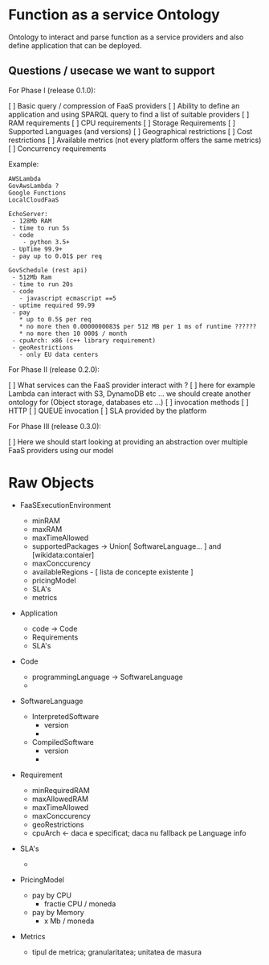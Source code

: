 # Function as a service Ontology
Ontology to interact and parse function as a service providers and also define application that can be deployed.

## Questions / usecase we want to support

For Phase I (release 0.1.0):

  [ ] Basic query / compression of FaaS providers
  [ ] Ability to define an application and using SPARQL query to find a list of suitable providers
      [ ] RAM requirements
      [ ] CPU requirements
      [ ] Storage Requirements
      [ ] Supported Languages (and versions)
      [ ] Geographical restrictions
      [ ] Cost restrictions
      [ ] Available metrics (not every platform offers the same metrics)
      [ ] Concurrency requirements

Example:

    AWSLambda
    GovAwsLambda ?
    Google Functions
    LocalCloudFaaS

    EchoServer:
     - 128Mb RAM
     - time to run 5s
     - code
        - python 3.5+
     - UpTime 99.9+
     - pay up to 0.01$ per req

    GovSchedule (rest api)
     - 512Mb Ram
     - time to run 20s
     - code
       - javascript ecmascript ==5
     - uptime required 99.99
     - pay
       * up to 0.5$ per req
       * no more then 0.0000000083$ per 512 MB per 1 ms of runtime ??????
       * no more then 10 000$ / month
     - cpuArch: x86 (c++ library requirement)
     - geoRestrictions
       - only EU data centers






For Phase II (release 0.2.0):

[ ] What services can the FaaS provider interact with ?
  [ ] here for example Lambda can interact with S3, DynamoDB etc ... we should create another ontology for (Object storage, databases etc ...)
[ ] invocation methods
  [ ] HTTP
  [ ] QUEUE invocation
[ ] SLA provided by the platform

For Phase III (release 0.3.0):

[ ] Here we should start looking at providing an abstraction over multiple FaaS providers using our model


# Raw Objects
- FaaSExecutionEnvironment
  - minRAM
  - maxRAM
  - maxTimeAllowed
  - supportedPackages -> Union[ SoftwareLanguage... ] and [wikidata:contaier]
  - maxConccurency
  - availableRegions - [ lista de concepte existente ]
  - pricingModel
  - SLA's
  - metrics

- Application
  - code -> Code
  - Requirements
  - SLA's




- Code
  - programmingLanguage -> SoftwareLanguage
  -

- SoftwareLanguage
  - InterpretedSoftware
      - version
      - <ce mai gasim despre conceptul asta public>
  - CompiledSoftware
      - version
      - <ce mai gasim despre conceptul asta public>

- Requirement
  - minRequiredRAM
  - maxAllowedRAM
  - maxTimeAllowed
  - maxConccurency
  - geoRestrictions
  - cpuArch <- daca e specificat; daca nu fallback pe Language info

- SLA's
  - <search and figure out how to model this>

- PricingModel
  - pay by CPU
    - fractie CPU / moneda
  - pay by Memory
    - x Mb / moneda

- Metrics
  - tipul de metrica; granularitatea; unitatea de masura
